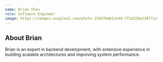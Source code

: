 ```yaml
---
name: Brian Chen
role: Software Engineer
image: https://images.unsplash.com/photo-1502764613149-7f1d229e230f?ixlib=rb-4.0.3&ixid=M3wxMjA3fDB8MHxwaG90by1wYWdlfHx8fGVufDB8fHx8fA%3D%3D&auto=format&fit=crop&w=1650&q=80
---
```


## About Brian

Brian is an expert in backend development, with extensive experience in building scalable architectures and improving system performance.
